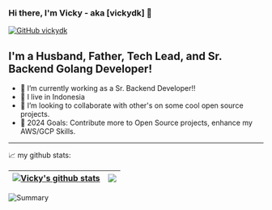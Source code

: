 ### Hi there, I'm Vicky - aka [vickydk] 👋

[![GitHub vickydk](https://img.shields.io/github/followers/vickydk?label=follow&style=social)](https://github.com/vickydk)

## I'm a Husband, Father, Tech Lead, and Sr. Backend Golang Developer!
- 🔭 I’m currently working as a Sr. Backend Developer!!
- 🌱 I live in Indonesia
- 👯 I’m looking to collaborate with other's on some cool open source projects.
- 🥅 2024 Goals: Contribute more to Open Source projects, enhance my AWS/GCP Skills.

---
📈 my github stats:

| <a href="https://github.com/vickydk/github-readme-stats"><img align="center" src="https://github-readme-stats.vercel.app/api?username=vickydk&show_icons=true&include_all_commits=true&theme=radical&hide_border=true" alt="Vicky's github stats" /></a> | <a href="https://github.com/vickydk/github-readme-stats"><img align="center" src="https://github-readme-stats.vercel.app/api/top-langs/?username=vickydk&layout=compact&theme=radical&hide_border=true" /></a> |
| ------------- | ------------- |

![Summary](https://github-profile-summary-cards.vercel.app/api/cards/profile-details?username=vickydk&theme=monokai)


